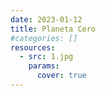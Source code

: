 ```yaml
---
date: 2023-01-12
title: Planeta Cero
#categories: []
resources:
  - src: 1.jpg
    params:
      cover: true
---
```


